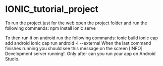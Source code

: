 # IONIC_tutorial_project

To run the project just for the web open the project folder and run the following commands:
  npm install
  ionic serve

To then run it on android run the following commands:
  ionic build
  ionic cap add android
  ionic cap run android -l --external
When the last command finishes running you should see this message on the screen [INFO] Development server running!.
Only after can you run your app on Android Studio.
